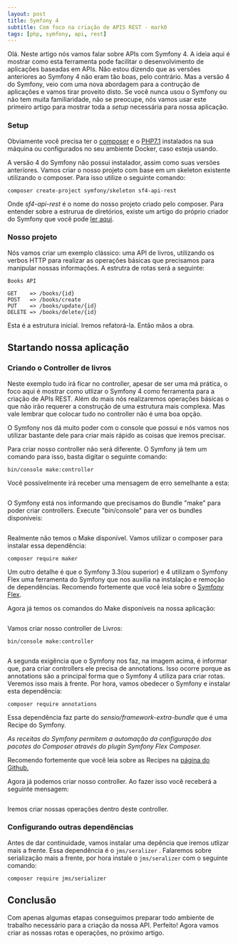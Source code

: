 ```yaml
---
layout: post
title: Symfony 4
subtitle: Com foco na criação de APIS REST - mark0
tags: [php, symfony, api, rest]
---
```


Olá. Neste artigo nós vamos falar sobre APIs com Symfony 4. A ideia aqui é mostrar como esta ferramenta pode facilitar o desenvolvimento de aplicações baseadas em APIs. Não estou dizendo que as versões anteriores ao Symfony 4 não eram tão boas, pelo contrário. Mas a versão 4 do Symfony, veio com uma nova abordagem para a contrução de aplicações e vamos tirar proveito disto. Se você nunca usou o Symfony ou não tem muita familiaridade, não se preocupe, nós vamos usar este primeiro artigo para mostrar toda a *setup* necessária para nossa aplicação.

### Setup

Obviamente você precisa ter o <a href="https://getcomposer.org/" target="_blank">composer</a> e o <a href="http://php.net/" target="_blank">PHP7.1</a> instalados na sua máquina ou configurados no seu ambiente Docker, caso esteja usando.

A versão 4 do Symfony não possui instalador, assim como suas versões anteriores. Vamos criar o nosso projeto com base em um skeleton existente utilizando o composer. Para isso utilize o seguinte comando:

```composer create-project symfony/skeleton sf4-api-rest```

Onde *sf4-api-rest* é o nome do nosso projeto criado pelo composer. Para entender sobre a estrurua de diretórios, existe um artigo do próprio criador do Symfony que você pode <a href="http://fabien.potencier.org/symfony4-directory-structure-updates.html" target="_blank">ler aqui</a>.

### Nosso projeto

Nós vamos criar um exemplo clássico: uma API de livros, utilizando os verbos HTTP para realizar as operações básicas que precisamos para manipular nossas informações. A estrutra de rotas será a seguinte:

```
Books API

GET    => /books/{id}
POST   => /books/create
PUT    => /books/update/{id}
DELETE => /books/delete/{id}
```

Esta é a estrutura inicial. Iremos refatorá-la. Então mãos a obra.

## Startando nossa aplicação

### Criando o Controller de livros

Neste exemplo tudo irá ficar no controller, apesar de ser uma má prática, o foco aqui é mostrar como utlizar o Symfony 4 como ferramenta para a criação de APIs REST. Além do mais nós realizaremos operações básicas o que não irão requerer a construção de uma estrutura mais complexa. Mas vale lembrar que colocar tudo no controller não é uma boa opção.

O Symfony nos dá muito poder com o console que possui e nós vamos nos utilizar bastante dele para criar mais rápido as coisas que iremos precisar.

Para criar nosso controller não será diferente. O Symfony já tem um comando para isso, basta digitar o seguinte comando:

```bin/console make:controller```

Você possivelmente irá receber uma mensagem de erro semelhante a esta:

<center>
    <img src="../assets/img/img-posts/sf4-api-rest-make-controller-create.png" alt="">
</center>

O Symfony está nos informando que precisamos do Bundle "make" para poder criar controllers. Execute "bin/console" para ver os bundles disponíveis:

<center>
    <img src="../assets/img/img-posts/sf4-api-rest-bundles.png" alt="">
</center>

Realmente não temos o Make disponível. Vamos utilizar o composer para instalar essa dependência:

```composer require maker```

Um outro detalhe é que o Symfony 3.3(ou superior) e 4 utilizam o Symfony Flex uma ferramenta do Symfony que nos auxilia na instalação e remoção de dependências. Recomendo fortemente que você leia sobre o <a href="https://symfony.com/doc/current/setup/flex.html" target="_blank">Symfony Flex</a>.

Agora já temos os comandos do Make disponíveis na nossa aplicação:

<center>
    <img src="../assets/img/img-posts/sf4-api-rest-make.png" alt="">
</center>

Vamos criar nosso controller de Livros:

```bin/console make:controller```

<center>
    <img src="../assets/img/img-posts/sf4-api-rest-make-controller.png" alt="">
</center>

A segunda exigência que o Symfony nos faz, na imagem acima, é informar que, para criar controllers ele precisa de annotations. Isso ocorre porque as annotations são a principal forma que o Symfony 4 utiliza para criar rotas. Veremos isso mais à frente. Por hora, vamos obedecer o Symfony e instalar esta dependência:

```composer require annotations```

Essa dependência faz parte do *sensio/framework-extra-bundle* que é uma Recipe do Symfony.

*As receitas do Symfony permitem a automação da configuração dos pacotes do Composer através do plugin Symfony Flex Composer.*

Recomendo fortemente que você leia sobre as Recipes na <a href="https://github.com/symfony/recipes" target="_blank">página do Github.</a>

Agora já podemos criar nosso controller. Ao fazer isso você receberá a seguinte mensagem:

<center>
    <img src="../assets/img/img-posts/sf4-api-rest-maker-controller-sucess.png" alt="">
</center>

Iremos criar nossas operações dentro deste controller.

### Configurando outras dependências

Antes de dar continuidade, vamos instalar uma depência que iremos utlizar mais a frente. Essa dependência é o ```jms/seralizer``` . Falaremos sobre serialização mais a frente, por hora instale o ```jms/seralizer``` com o seguinte comando:

```composer require jms/serializer```

## Conclusão

Com apenas algumas etapas conseguimos preparar todo ambiente de trabalho necessário para a criação da nossa API. Perfeito! Agora vamos criar as nossas rotas e operações, no próximo artigo.
